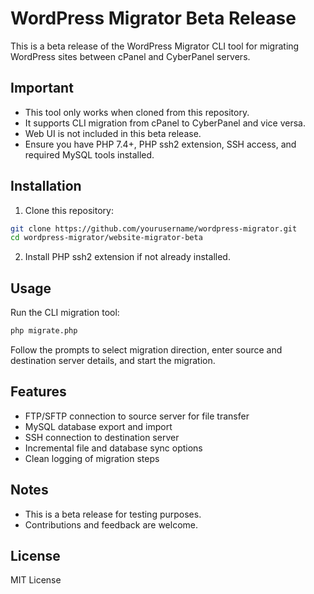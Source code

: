 # WordPress Migrator Beta Release

This is a beta release of the WordPress Migrator CLI tool for migrating WordPress sites between cPanel and CyberPanel servers.

## Important

- This tool only works when cloned from this repository.
- It supports CLI migration from cPanel to CyberPanel and vice versa.
- Web UI is not included in this beta release.
- Ensure you have PHP 7.4+, PHP ssh2 extension, SSH access, and required MySQL tools installed.

## Installation

1. Clone this repository:

```bash
git clone https://github.com/yourusername/wordpress-migrator.git
cd wordpress-migrator/website-migrator-beta
```

2. Install PHP ssh2 extension if not already installed.

## Usage

Run the CLI migration tool:

```bash
php migrate.php
```

Follow the prompts to select migration direction, enter source and destination server details, and start the migration.

## Features

- FTP/SFTP connection to source server for file transfer
- MySQL database export and import
- SSH connection to destination server
- Incremental file and database sync options
- Clean logging of migration steps

## Notes

- This is a beta release for testing purposes.
- Contributions and feedback are welcome.

## License

MIT License
